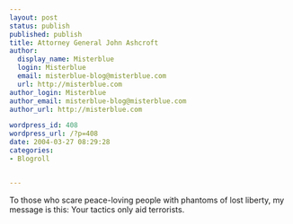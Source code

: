 ```yaml
---
layout: post
status: publish
published: publish
title: Attorney General John Ashcroft
author:
  display_name: Misterblue
  login: Misterblue
  email: misterblue-blog@misterblue.com
  url: http://misterblue.com
author_login: Misterblue
author_email: misterblue-blog@misterblue.com
author_url: http://misterblue.com

wordpress_id: 408
wordpress_url: /?p=408
date: 2004-03-27 08:29:28
categories:
- Blogroll


---
```

To those who scare peace-loving people with phantoms of lost liberty, my message is this: Your tactics only aid terrorists.
